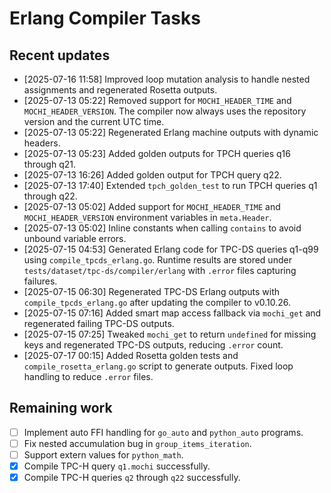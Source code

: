 # Erlang Compiler Tasks

## Recent updates
- [2025-07-16 11:58] Improved loop mutation analysis to handle nested assignments and regenerated Rosetta outputs.
- [2025-07-13 05:22] Removed support for `MOCHI_HEADER_TIME` and
  `MOCHI_HEADER_VERSION`. The compiler now always uses the repository
  version and the current UTC time.
- [2025-07-13 05:22] Regenerated Erlang machine outputs with dynamic headers.
- [2025-07-13 05:23] Added golden outputs for TPCH queries q16 through q21.
- [2025-07-13 16:26] Added golden output for TPCH query q22.
- [2025-07-13 17:40] Extended `tpch_golden_test` to run TPCH queries q1 through q22.
- [2025-07-13 05:02] Added support for `MOCHI_HEADER_TIME` and `MOCHI_HEADER_VERSION` environment variables in `meta.Header`.
- [2025-07-13 05:02] Inline constants when calling `contains` to avoid unbound variable errors.
- [2025-07-15 04:53] Generated Erlang code for TPC-DS queries q1-q99 using
  `compile_tpcds_erlang.go`. Runtime results are stored under
  `tests/dataset/tpc-ds/compiler/erlang` with `.error` files capturing
  failures.
- [2025-07-15 06:30] Regenerated TPC-DS Erlang outputs with `compile_tpcds_erlang.go`
  after updating the compiler to v0.10.26.
- [2025-07-15 07:16] Added smart map access fallback via `mochi_get` and
  regenerated failing TPC-DS outputs.
- [2025-07-15 07:25] Tweaked `mochi_get` to return `undefined` for missing
  keys and regenerated TPC-DS outputs, reducing `.error` count.
- [2025-07-17 00:15] Added Rosetta golden tests and `compile_rosetta_erlang.go`
  script to generate outputs. Fixed loop handling to reduce `.error` files.

## Remaining work
- [ ] Implement auto FFI handling for `go_auto` and `python_auto` programs.
- [ ] Fix nested accumulation bug in `group_items_iteration`.
- [ ] Support extern values for `python_math`.
- [x] Compile TPC-H query `q1.mochi` successfully.
- [x] Compile TPC-H queries `q2` through `q22` successfully.
